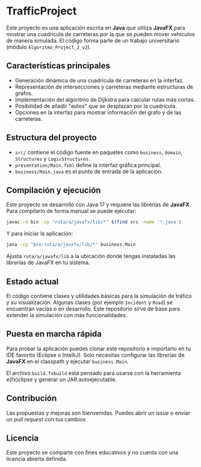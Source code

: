# TrafficProject

Este proyecto es una aplicación escrita en **Java** que utiliza **JavaFX** para mostrar una cuadrícula de carreteras por la que se pueden mover vehículos de manera simulada. El código forma parte de un trabajo universitario (módulo `Algoritmo_Project_2_v2`).

## Características principales

- Generación dinámica de una cuadrícula de carreteras en la interfaz.
- Representación de intersecciones y carreteras mediante estructuras de grafos.
- Implementación del algoritmo de Dijkstra para calcular rutas más cortas.
- Posibilidad de añadir "autos" que se desplazan por la cuadrícula.
- Opciones en la interfaz para mostrar información del grafo y de las carreteras.

## Estructura del proyecto

- `src/` contiene el código fuente en paquetes como `business`, `domain`, `Structures` y `LogicStructures`.
- `presentation/Main.fxml` define la interfaz gráfica principal.
- `business/Main.java` es el punto de entrada de la aplicación.

## Compilación y ejecución

Este proyecto se desarrolló con Java 17 y requiere las librerías de **JavaFX**. Para compilarlo de forma manual se puede ejecutar:

```bash
javac -d bin -cp "ruta/a/javafx/lib/*" $(find src -name '*.java')
```

Y para iniciar la aplicación:

```bash
java -cp "bin:ruta/a/javafx/lib/*" business.Main
```

Ajusta `ruta/a/javafx/lib` a la ubicación donde tengas instaladas las librerías de JavaFX en tu sistema.

## Estado actual

El código contiene clases y utilidades básicas para la simulación de tráfico y su visualización. Algunas clases (por ejemplo `Incident` y `Road`) se encuentran vacías o en desarrollo. Este repositorio sirve de base para extender la simulación con más funcionalidades.

## Puesta en marcha rápida

Para probar la aplicación puedes clonar este repositorio e importarlo en tu IDE favorito (Eclipse o IntelliJ). Solo necesitas configurar las librerías de **JavaFX** en el classpath y ejecutar `business.Main`. 

El archivo `build.fxbuild` está pensado para usarse con la herramienta e(fx)clipse y generar un JAR autoejecutable.

## Contribución

Las propuestas y mejoras son bienvenidas. Puedes abrir un *issue* o enviar un *pull request* con tus cambios.

## Licencia

Este proyecto se comparte con fines educativos y no cuenta con una licencia abierta definida.
